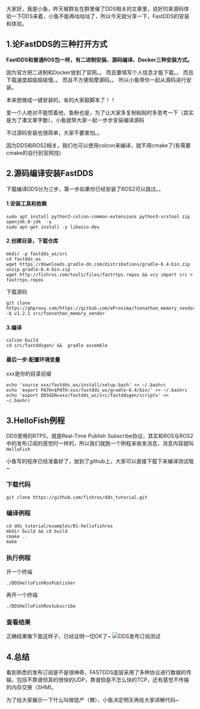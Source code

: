 
大家好，我是小鱼，昨天被群友在群里催了DDS相关的文章里，说好的来源码体验一下DDS来着，小鱼不能再咕咕咕了，所以今天就分享一下，FastDDS的安装和体验。

## 1.论FastDDS的三种打开方式
**FastDDS和普通ROS包一样，有二进制安装、源码编译、Docker三种安装方式。**

因为官方把二进制和Docker放到了官网。。
而且要填写个人信息才能下载。。
而且下载速度超级超级慢。。
而且不方便观摩源码。。
所以小鱼带你一起从源码进行安装。

本来想做成一键安装的，省的大家敲脚本了！！

爱一个人绝对不能惯着他，鱼粉也是，为了让大家多复制粘贴时多思考一下（其实是为了凑文章字数），小鱼就带大家一起一步步安装编译源码

不过源码安装也很简单，大家不要害怕。。

因为DDS和ROS2相关，我们也可以使用colcon来编译，就不用cmake了(有需要cmake的自行到官网找)

## 2.源码编译安装FastDDS

下载编译DDS分为三步，第一步如果你已经安装了ROS2可以跳过。。

#### 1.安装工具和依赖
```
sudo apt install python3-colcon-common-extensions python3-vcstool zip openjdk-8-jdk  -y
sudo apt-get install -y libasio-dev
```
#### 2.创建目录，下载仓库
```
mkdir -p fastdds_ws/src 
cd fastdds_ws
wget https://downloads.gradle-dn.com/distributions/gradle-6.4-bin.zip
unzip gradle-6.4-bin.zip 
wget http://fishros.com/tools/files/fastrtps.repos && vcs import src < fastrtps.repos
```

下载源码
```
git clone https://ghproxy.com/https://github.com/eProsima/foonathan_memory_vendor.git -b v1.2.1 src/foonathan_memory_vendor
```

#### 3.编译

```
colcon build
cd src/fastddsgen/ &&  gradle assemble
```

#### 最后一步:配置环境变量
xxx是你的目录前缀
```
echo 'source xxx/fastdds_ws/install/setup.bash' >> ~/.bashrc
echo 'export PATH=$PATH:xxx/fastdds_ws/gradle-6.4/bin/' >> ~/.bashrc
echo 'export DDSGEN=xxx/fastdds_ws/src/fastddsgen/scripts' >> ~/.bashrc
```

## 3.HelloFish例程

DDS使用的RTPS，就是Real-Time Publish Subscribe协议，其实和ROS与ROS2中的发布订阅的感觉时一样的，所以我们就跑一个例程来收发消息，消息内容就叫`HelloFish`

小鱼写的程序已经准备好了，放到了github上，大家可以直接下载下来编译测试哦~

### 下载代码
```
git clone https://github.com/fishros/dds_tutorial.git
```

### 编译例程

```
cd dds_tutorial/examples/01-hellofishros
mkdir build && cd build
cmake .. 
make
```
### 执行例程
开一个终端
```
./DDSHelloFishRosPublisher  
```
再开一个终端

```
./DDSHelloFishRosSubscribe
```
### 查看结果
正确结果像下面这样子，已经证明一切OK了~
![DDS发布订阅测试](https://img-blog.csdnimg.cn/69d6079ecd16442cb3c6824b742ae705.png)

## 4.总结
看到熟悉的发布订阅是不是很神奇，FASTDDS底层采用了多种协议进行数据的传输，包括不靠谱但真的很快的UDP，靠谱但是不怎么快的TCP，还有感觉不传输的内存交换（SHM)。

为了给大家展示一下什么叫做低产（懒），小鱼决定明天再给大家讲解代码~
